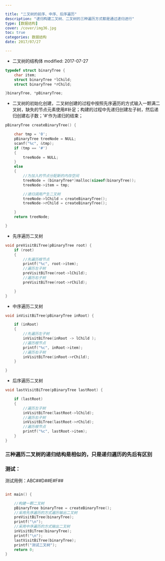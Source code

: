 ```yaml
---

title: "二叉树的前序、中序、后序遍历"
description: "递归构建二叉树、二叉树的三种遍历方式都是通过递归进行"
type: [数据结构]
cover: /cover/img36.jpg
toc: true
categories: 数据结构
date: 2017/07/27

---
```


* 二叉树的结构体
modified: 2017-07-27
<!--more-->
```c
typedef struct binaryTree {
	char item;
	struct binaryTree *lChild;
	struct binaryTree *rChild;

}binaryTree, *pBinaryTree;

```

* 二叉树的初始化创建，二叉树创建的过程中按照先序遍历的方式输入一颗满二叉树，缺失的节点元素使用#补足；构建的过程中先递归创建左子树，然后递归创建右子数；'#'作为递归的结束；

```c
pBinaryTree createBinaryTree() {

	char tmp = '0';
	pBinaryTree treeNode = NULL;
	scanf("%c", &tmp);
	if (tmp == '#')
	{
		treeNode = NULL;
	}
	else
	{
		//为加入的节点分配新的内存空间
		treeNode = (binaryTree*)malloc(sizeof(binaryTree));
		treeNode->item = tmp;

		//递归调用产生二叉树
		treeNode->lChild = createBinaryTree();
		treeNode->rChild = createBinaryTree();

	}
	return treeNode;

}

```

* 先序遍历二叉树

```c
void preVisitBiTree(pBinaryTree root) {
	if (root)
	{
		//先遍历根节点
		printf("%c", root->item);
		//遍历左子树
		preVisitBiTree(root->lChild);
		//遍历右子树
		preVisitBiTree(root->rChild);

	}
}
```

* 中序遍历二叉树

```c
void inVisitBiTree(pBinaryTree inRoot) {

	if (inRoot)
	{
		//先遍历左子树
		inVisitBiTree(inRoot -> lChild );
		//遍历根节点
		printf("%c", inRoot->item);
		//遍历右子树
		inVisitBiTree(inRoot->rChild);
	}

}


```

* 后序遍历二叉树

```c
void lastVisitBiTree(pBinaryTree lastRoot) {

	if (lastRoot)
	{
		//遍历左子树
		inVisitBiTree(lastRoot->lChild);
		//遍历右子树
		inVisitBiTree(lastRoot->rChild);
		//遍历根节点
		printf("%c", lastRoot->item);
	}
}

```

### 三种遍历二叉树的递归结构是相似的，只是递归遍历的先后有区别


### 测试：

测试用例：ABC##D##E#F##


```c

int main() {

	//构建一颗二叉树
	pBinaryTree binaryTree = createBinaryTree();
	//采用先序遍历的方式遍历输出二叉树
	preVisitBiTree(binaryTree);
	printf("\n");
	//采用中序遍历的方式输出二叉树
	inVisitBiTree(binaryTree);
	printf("\n");
	lastVisitBiTree(binaryTree);
	printf("测试二叉树");
	return 0;
}

```